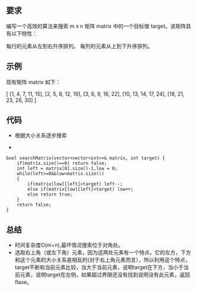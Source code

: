 ## 要求
编写一个高效的算法来搜索 m x n 矩阵 matrix 中的一个目标值 target。该矩阵具有以下特性：

每行的元素从左到右升序排列。
每列的元素从上到下升序排列。
## 示例

现有矩阵 matrix 如下：

[
  [1,   4,  7, 11, 15],
  [2,   5,  8, 12, 19],
  [3,   6,  9, 16, 22],
  [10, 13, 14, 17, 24],
  [18, 21, 23, 26, 30]
]

## 代码
- 根据大小关系逐步搜索

-

	bool searchMatrix(vector<vector<int>>& matrix, int target) {
        if(matrix.size()==0) return false;
        int left = matrix[0].size()-1,low = 0;
        while(left>=0&&low<matrix.size())
        {
            if(matrix[low][left]>target) left--;
            else if(matrix[low][left]<target) low++;
            else return true;
        }
        return false;
    }


## 总结
- 时间复杂度O(m+n),最坏情况搜索位于对角处。
- 选取右上角（或左下角）元素，因为这两处元素有一个特点，它的左方，下方和这个元素的大小关系是相反的(对于右上角元素而言），所以利用这个特点，target不断和当前元素比较，当大于当前元素，说明target在下方，当小于当前元素，说明target在左侧，如果超过界限还没有找到说明没有此元素，返回flase。